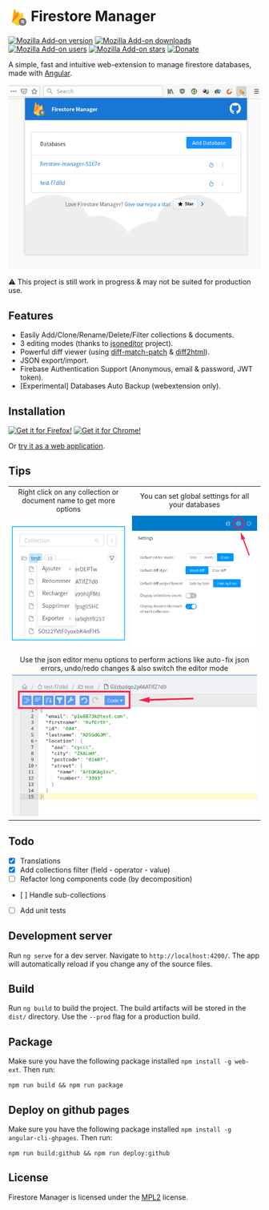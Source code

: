 # <img src="src/assets/images/firestore_logo.png" alt="icon" width="38" align="top" /> Firestore Manager

[![Mozilla Add-on version](https://img.shields.io/amo/v/firestore-manager.svg)](https://addons.mozilla.org/firefox/addon/firestore-manager/?src=external-github-shield-downloads)
[![Mozilla Add-on downloads](https://img.shields.io/amo/dw/firestore-manager.svg)](https://addons.mozilla.org/firefox/addon/firestore-manager/?src=external-github-shield-downloads)
[![Mozilla Add-on users](https://img.shields.io/amo/users/firestore-manager.svg)](https://addons.mozilla.org/firefox/addon/firestore-manager/statistics/)
[![Mozilla Add-on stars](https://img.shields.io/amo/stars/firestore-manager.svg)](https://addons.mozilla.org/firefox/addon/firestore-manager/reviews/)
[![Donate](https://img.shields.io/badge/PayPal-Donate-gray.svg?style=flat&logo=paypal&colorA=0071bb&logoColor=fff)](https://www.paypal.me/axeldev)

A simple, fast and intuitive web-extension to manage firestore databases, made with [Angular](https://github.com/angular).

![screenshot](screenshots/popup.png)

:warning: This project is still work in progress & may not be suited for production use.

## Features

<!-- - Clean UI (based on [ng-zorro-antd](https://github.com/NG-ZORRO/ng-zorro-antd)). -->
- Easily Add/Clone/Rename/Delete/Filter collections & documents.
- 3 editing modes (thanks to [jsoneditor](https://github.com/josdejong/jsoneditor) project).
- Powerful diff viewer (using [diff-match-patch](https://github.com/google/diff-match-patch) & [diff2html](https://github.com/rtfpessoa/diff2html)).
- JSON export/import.
- Firebase Authentication Support (Anonymous, email & password, JWT token).
- [Experimental] Databases Auto Backup (webextension only).

## Installation

[![Get it for Firefox!](https://addons.cdn.mozilla.net/static/img/addons-buttons/AMO-button_1.png)](https://addons.mozilla.org/firefox/addon/firestore-manager/?src=external-github-download)
[![Get it for Chrome!](https://developer.chrome.com/webstore/images/ChromeWebStore_BadgeWBorder_206x58.png)](https://github.com/FirebaseGoodies/firestore-manager/releases)

Or [try it as a web application](https://firebasegoodies.github.io/firestore-manager/manager).

## Tips

<table>
  <tr align="center">
    <td>
      Right click on any collection or document name to get more options
    </td>
    <td>
      You can set global settings for all your databases
    </td>
  </tr>
  <tr align="center">
    <td>
      <img src="screenshots/tips/right_click_context_menu.png" alt="right click to open context menu"/>
    </td>
    <td>
      <img src="screenshots/tips/settings.png" alt="settings"/>
    </td>
  </tr>
  <tr align="center">
    <td colspan="2">
    Use the json editor menu options to perform actions like auto-fix json errors, undo/redo changes & also switch the editor mode
    </td>
  </tr>
  <tr align="center">
    <td colspan="2">
      <img src="screenshots/tips/json_editor_menu.png" alt="json editor menu"/>
    </td>
  </tr>
</table>

## Todo

- [x] Translations
- [x] Add collections filter (field - operator - value)
- [ ] Refactor long components code (by decomposition)
- [ ] Handle sub-collections
- [ ] Add unit tests

## Development server

Run `ng serve` for a dev server. Navigate to `http://localhost:4200/`. The app will automatically reload if you change any of the source files.

## Build

Run `ng build` to build the project. The build artifacts will be stored in the `dist/` directory. Use the `--prod` flag for a production build.

## Package

Make sure you have the following package installed `npm install -g web-ext`. Then run:

```
npm run build && npm run package
```

## Deploy on github pages

Make sure you have the following package installed `npm install -g angular-cli-ghpages`. Then run:

```
npm run build:github && npm run deploy:github
```

## License

Firestore Manager is licensed under the [MPL2](LICENSE) license.
